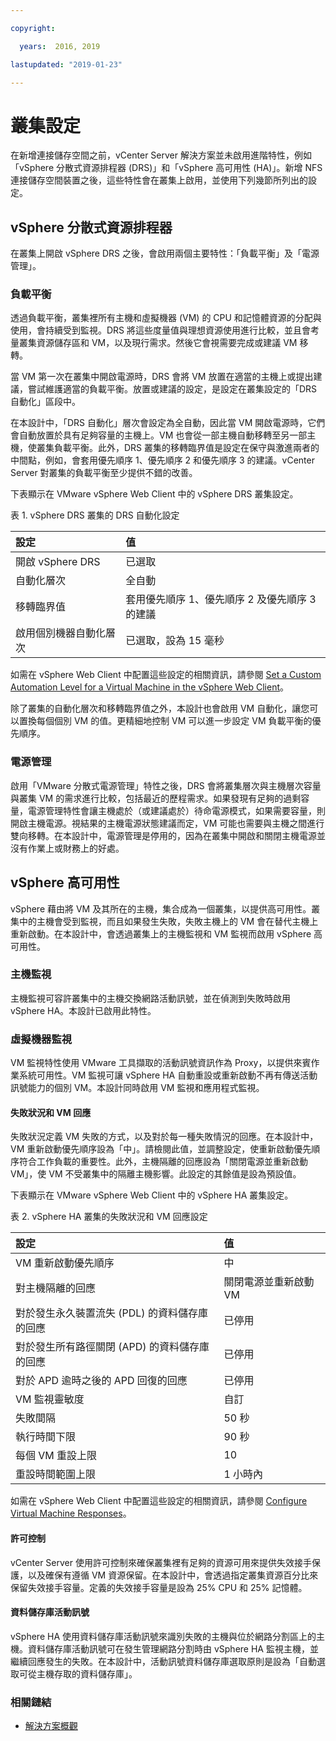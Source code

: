 ```yaml
---

copyright:

  years:  2016, 2019

lastupdated: "2019-01-23"

---
```


# 叢集設定

在新增連接儲存空間之前，vCenter Server 解決方案並未啟用進階特性，例如「vSphere 分散式資源排程器 (DRS)」和「vSphere 高可用性 (HA)」。新增 NFS 連接儲存空間裝置之後，這些特性會在叢集上啟用，並使用下列幾節所列出的設定。

## vSphere 分散式資源排程器

在叢集上開啟 vSphere DRS 之後，會啟用兩個主要特性：「負載平衡」及「電源管理」。

### 負載平衡

透過負載平衡，叢集裡所有主機和虛擬機器 (VM) 的 CPU 和記憶體資源的分配與使用，會持續受到監視。DRS 將這些度量值與理想資源使用進行比較，並且會考量叢集資源儲存區和 VM，以及現行需求。然後它會視需要完成或建議 VM 移轉。

當 VM 第一次在叢集中開啟電源時，DRS 會將 VM 放置在適當的主機上或提出建議，嘗試維護適當的負載平衡。放置或建議的設定，是設定在叢集設定的「DRS 自動化」區段中。

在本設計中，「DRS 自動化」層次會設定為全自動，因此當 VM 開啟電源時，它們會自動放置於具有足夠容量的主機上。VM 也會從一部主機自動移轉至另一部主機，使叢集負載平衡。此外，DRS 叢集的移轉臨界值是設定在保守與激進兩者的中間點，例如，會套用優先順序 1、優先順序 2 和優先順序 3 的建議。vCenter Server 對叢集的負載平衡至少提供不錯的改善。

下表顯示在 VMware vSphere Web Client 中的 vSphere DRS 叢集設定。

表 1. vSphere DRS 叢集的 DRS 自動化設定

| 設定          | 值  |
|:------------------- |:------ |
| 開啟 vSphere DRS | 已選取|
| 自動化層次 | 全自動|
| 移轉臨界值 | 套用優先順序 1、優先順序 2 及優先順序 3 的建議 |
| 啟用個別機器自動化層次 | 已選取，設為 15 毫秒 |

如需在 vSphere Web Client 中配置這些設定的相關資訊，請參閱 [Set a Custom Automation Level for a Virtual Machine in the vSphere Web Client](https://docs.vmware.com/en/VMware-vSphere/5.5/com.vmware.vsphere.resmgmt.doc/GUID-C21C0609-923B-46FB-920C-887F00DBCAB9.html)。

除了叢集的自動化層次和移轉臨界值之外，本設計也會啟用 VM 自動化，讓您可以置換每個個別 VM 的值。更精細地控制 VM 可以進一步設定 VM 負載平衡的優先順序。

### 電源管理

啟用「VMware 分散式電源管理」特性之後，DRS 會將叢集層次與主機層次容量與叢集 VM 的需求進行比較，包括最近的歷程需求。如果發現有足夠的過剩容量，電源管理特性會讓主機處於（或建議處於）待命電源模式，如果需要容量，則開啟主機電源。視結果的主機電源狀態建議而定，VM 可能也需要與主機之間進行雙向移轉。在本設計中，電源管理是停用的，因為在叢集中開啟和關閉主機電源並沒有作業上或財務上的好處。

## vSphere 高可用性

vSphere 藉由將 VM 及其所在的主機，集合成為一個叢集，以提供高可用性。叢集中的主機會受到監視，而且如果發生失敗，失敗主機上的 VM 會在替代主機上重新啟動。在本設計中，會透過叢集上的主機監視和 VM 監視而啟用 vSphere 高可用性。

### 主機監視

主機監視可容許叢集中的主機交換網路活動訊號，並在偵測到失敗時啟用 vSphere HA。本設計已啟用此特性。

### 虛擬機器監視

VM 監視特性使用 VMware 工具擷取的活動訊號資訊作為 Proxy，以提供來賓作業系統可用性。VM 監視可讓 vSphere HA 自動重設或重新啟動不再有傳送活動訊號能力的個別 VM。本設計同時啟用 VM 監視和應用程式監視。

#### 失敗狀況和 VM 回應

失敗狀況定義 VM 失敗的方式，以及對於每一種失敗情況的回應。在本設計中，VM 重新啟動優先順序設為「中」。請檢閱此值，並調整設定，使重新啟動優先順序符合工作負載的重要性。此外，主機隔離的回應設為「關閉電源並重新啟動 VM」，使 VM 不受叢集中的隔離主機影響。此設定的其餘值是設為預設值。

下表顯示在 VMware vSphere Web Client 中的 vSphere HA 叢集設定。

表 2. vSphere HA 叢集的失敗狀況和 VM 回應設定

| 設定          | 值  |
|:------------------- |:------ |
| VM 重新啟動優先順序 |中|
| 對主機隔離的回應 |關閉電源並重新啟動 VM|
|對於發生永久裝置流失 (PDL) 的資料儲存庫的回應| 已停用 |
|對於發生所有路徑關閉 (APD) 的資料儲存庫的回應| 已停用 |
| 對於 APD 逾時之後的 APD 回復的回應 | 已停用 |
| VM 監視靈敏度 | 自訂 |
| 失敗間隔 | 50 秒 |
| 執行時間下限 | 90 秒 |
| 每個 VM 重設上限 | 10 |
| 重設時間範圍上限 | 1 小時內 |

如需在 vSphere Web Client 中配置這些設定的相關資訊，請參閱 [Configure Virtual Machine Responses](https://docs.vmware.com/en/VMware-vSphere/6.0/com.vmware.vsphere.avail.doc/GUID-3DAED2B1-55B8-4877-BD0F-BC57C10A516C.html)。

#### 許可控制

vCenter Server 使用許可控制來確保叢集裡有足夠的資源可用來提供失效接手保護，以及確保有遵循 VM 資源保留。在本設計中，會透過指定叢集資源百分比來保留失效接手容量。定義的失效接手容量是設為 25% CPU 和 25% 記憶體。

#### 資料儲存庫活動訊號

vSphere HA 使用資料儲存庫活動訊號來識別失敗的主機與位於網路分割區上的主機。資料儲存庫活動訊號可在發生管理網路分割時由 vSphere HA 監視主機，並繼續回應發生的失敗。在本設計中，活動訊號資料儲存庫選取原則是設為「自動選取可從主機存取的資料儲存庫」。

### 相關鏈結

* [解決方案概觀](/docs/services/vmwaresolutions/archiref/solution/solution_overview.html)
